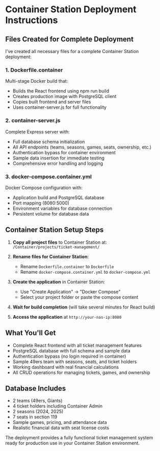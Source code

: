 # Container Station Deployment Instructions

## Files Created for Complete Deployment

I've created all necessary files for a complete Container Station deployment:

### 1. Dockerfile.container
Multi-stage Docker build that:
- Builds the React frontend using npm run build
- Creates production image with PostgreSQL client
- Copies built frontend and server files
- Uses container-server.js for full functionality

### 2. container-server.js
Complete Express server with:
- Full database schema initialization
- All API endpoints (teams, seasons, games, seats, ownership, etc.)
- Authentication bypass for container environment
- Sample data insertion for immediate testing
- Comprehensive error handling and logging

### 3. docker-compose.container.yml
Docker Compose configuration with:
- Application build and PostgreSQL database
- Port mapping (8080:5000)
- Environment variables for database connection
- Persistent volume for database data

## Container Station Setup Steps

1. **Copy all project files** to Container Station at:
   `/Container/projects/ticket-management/`

2. **Rename files for Container Station**:
   - Rename `Dockerfile.container` to `Dockerfile`
   - Rename `docker-compose.container.yml` to `docker-compose.yml`

3. **Create the application** in Container Station:
   - Use "Create Application" → "Docker Compose"
   - Select your project folder or paste the compose content

4. **Wait for build completion** (will take several minutes for React build)

5. **Access the application** at `http://your-nas-ip:8080`

## What You'll Get

- Complete React frontend with all ticket management features
- PostgreSQL database with full schema and sample data
- Authentication bypass (no login required in container)
- Sample 49ers team with seasons, seats, and ticket holders
- Working dashboard with real financial calculations
- All CRUD operations for managing tickets, games, and ownership

## Database Includes

- 2 teams (49ers, Giants)
- 4 ticket holders including Container Admin
- 2 seasons (2024, 2025)
- 7 seats in section 119
- Sample games, pricing, and attendance data
- Realistic financial data with seat license costs

The deployment provides a fully functional ticket management system ready for production use in your Container Station environment.